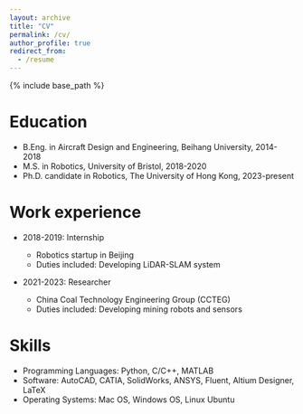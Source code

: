 ```yaml
---
layout: archive
title: "CV"
permalink: /cv/
author_profile: true
redirect_from:
  - /resume
---
```


{% include base_path %}

Education
======
* B.Eng. in Aircraft Design and Engineering, Beihang University, 2014-2018
* M.S. in Robotics, University of Bristol, 2018-2020
* Ph.D. candidate in Robotics, The University of Hong Kong, 2023-present

Work experience
======
* 2018-2019: Internship
  * Robotics startup in Beijing
  * Duties included: Developing LiDAR-SLAM system

* 2021-2023: Researcher
  * China Coal Technology Engineering Group (CCTEG)
  * Duties included: Developing mining robots and sensors
  
Skills
======
* Programming Languages: Python, C/C++, MATLAB
* Software: AutoCAD, CATIA, SolidWorks, ANSYS, Fluent, Altium Designer, LaTeX
* Operating Systems: Mac OS, Windows OS, Linux Ubuntu


